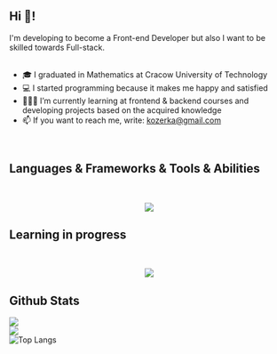 ## Hi 👋!

<div>
  I'm developing to become a Front-end Developer but also I want to be skilled towards Full-stack.
  <br>
  <br>
  <ul>
    <li>🎓 I graduated in Mathematics at Cracow University of Technology</li>
     <li>💻 I started programming because it makes me happy and satisfied</li>
     <li>👩🏻‍💻 I’m currently learning at frontend & backend courses and developing projects based on the acquired knowledge</li>
     <li>📫 If you want to reach me, write: <a href="mailto: kozerka@gmail.com">kozerka@gmail.com</a></li>
  </ul>
</div>

<br>




<h2>Languages & Frameworks & Tools & Abilities </h2>
<br>
<p align="center">
  <a href="https://skillicons.dev">
    <img src="https://skillicons.dev/icons?i=html,css,js,scss,git,jquery,bootstrap,tailwind,ps,xd,wordpress" />
  </a>
</p>
<h2>Learning in progress</h2>
<br>
<p align="center">
  <a href="https://skillicons.dev">
    <img src="https://skillicons.dev/icons?i=nodejs,expressjs,react,mongodb" />
  </a>
</p>

<h2>Github Stats </h2>

![](https://github-readme-stats-kozerka.vercel.app/api?username=kozerka&theme=dark&hide_border=true&include_all_commits=false&count_private=true)<br/>
![](https://github-readme-streak-stats.herokuapp.com/?user=kozerka&theme=dark&hide_border=true)<br/>
![Top Langs](https://github-readme-stats-kozerka.vercel.app/api/top-langs/?username=kozerka&langs_count=8&layout=compact&theme=dark&hide_border=true)



